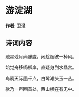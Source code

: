 # 游淀湖

**作者**: 卫泾

## 诗词内容

疏星残月尚朦胧，闲趁烟波一棹风。

始觉舟移杨柳岸，直疑身到水晶宫。

鸟鸦天际墨千点，白鹭滩头玉一丛。

款乃一声回首处，西山横在有无中。

